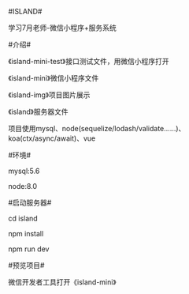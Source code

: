 #ISLAND#

学习7月老师-微信小程序+服务系统

#介绍#

《island-mini-test》接口测试文件，用微信小程序打开

《island-mini》微信小程序文件

《island-img》项目图片展示

《island》服务器文件

项目使用mysql、node(sequelize/lodash/validate……)、koa(ctx/async/await)、vue

#环境#

mysql:5.6

node:8.0

#启动服务器#

cd island

npm install

npm run dev




#预览项目#

微信开发者工具打开《island-mini》
